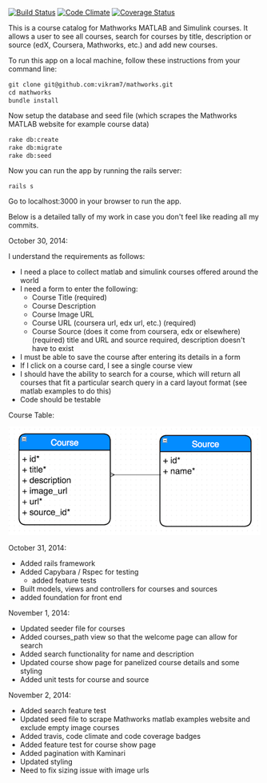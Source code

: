 [![Build Status](https://travis-ci.org/vikram7/mathworks.svg?branch=master)](https://travis-ci.org/vikram7/mathworks) [![Code Climate](https://codeclimate.com/github/vikram7/mathworks.png)](https://codeclimate.com/github/vikram7/mathworks) [![Coverage Status](https://coveralls.io/repos/vikram7/mathworks/badge.png)](https://coveralls.io/r/vikram7/mathworks)

This is a course catalog for Mathworks MATLAB and Simulink courses. It allows a user to see all courses, search for courses by title, description or source (edX, Coursera, Mathworks, etc.) and add new courses.

To run this app on a local machine, follow these instructions from your command line:

```
git clone git@github.com:vikram7/mathworks.git
cd mathworks
bundle install
```

Now setup the database and seed file (which scrapes the Mathworks MATLAB website for example course data)
```
rake db:create
rake db:migrate
rake db:seed
```
Now you can run the app by running the rails server:
```
rails s
```
Go to localhost:3000 in your browser to run the app.

Below is a detailed tally of my work in case you don't feel like reading all my commits.

October 30, 2014:

I understand the requirements as follows:
- I need a place to collect matlab and simulink courses offered around the world
- I need a form to enter the following:
  - Course Title (required)
  - Course Description
  - Course Image URL
  - Course URL (coursera url, edx url, etc.) (required)
  - Course Source (does it come from coursera, edx or elsewhere) (required)
  title and URL and source required, description doesn't have to exist
- I must be able to save the course after entering its details in a form
- If I click on a course card, I see a single course view
- I should have the ability to search for a course, which will return all courses that fit a particular search query in a card layout format (see matlab examples to do this)
- Code should be testable

Course Table:

![alt tag](course.png)

October 31, 2014:

- Added rails framework
- Added Capybara / Rspec for testing
  - added feature tests
- Built models, views and controllers for courses and sources
- added foundation for front end

November 1, 2014:
- Updated seeder file for courses
- Added courses_path view so that the welcome page can allow for search
- Added search functionality for name and description
- Updated course show page for panelized course details and some styling
- Added unit tests for course and source

November 2, 2014:
- Added search feature test
- Updated seed file to scrape Mathworks matlab examples website and exclude empty image courses
- Added travis, code climate and code coverage badges
- Added feature test for course show page
- Added pagination with Kaminari
- Updated styling
- Need to fix sizing issue with image urls
